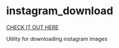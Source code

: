 # instagram_download
<a href="https://mattlammmmm.github.io/projects/instagram_download">CHECK IT OUT HERE</a>

Utility for downloading instagram images
